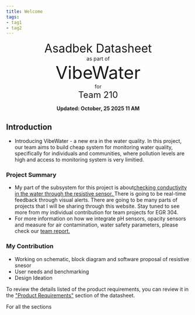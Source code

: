 ```yaml
---
title: Welcome
tags:
- tag1
- tag2
---
```

<center>
<font size= "6">Asadbek Datasheet</font><br>
as part of<br>
<font size= "8"> VibeWater</font><br>
for<br>
<font size= "5"> Team 210 </font><br>

**Updated: October, 25 2025 11 AM**
</center>

## Introduction

* Introducing VibeWater - a new era in the water quality. In this project, our team aims to build cheap system for monitoring water quality, specifically for individuals and communities, where pollution levels are high and access to monitoring system is very limitied. 

### Project Summary

* My part of the subsystem for this project is about<ins>checking conductivity in the water through the resistive sensor. </ins> There is going to be real-time feedback through visual alerts. There are going to be many parts of projects that I will be sharing through this website. Stay tuned to see more from my individual contribution for team projects for EGR 304.
* For more information on how we integrate pH sensors, opacity sensors and measure for air contamination, water safety parameters, please check our [team report.](https://egr304-2025-f-210.github.io/)


### My Contribution

* Working on schematic, block diagram and software proposal of resistive snesor
* User needs and benchmarking
* Design Ideation

To review the details listed of the product requirements, you can review it in the ["Product Requirements"](https://egr304-2025-f-210.github.io/04-Product-Requirements/) section of the datasheet.

For all the sections
